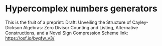 # Hypercomplex numbers generators
This is the fruit of a preprint: Draft: Unveiling the Structure of Cayley-Dickson Algebras: Zero Divisor Counting and Listing, Alternative Constructions, and a Novel Sign Compression Scheme link: https://osf.io/byqfw_v3/
